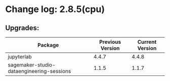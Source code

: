 # Change log: 2.8.5(cpu)

## Upgrades: 

Package | Previous Version | Current Version
---|---|---
jupyterlab|4.4.7|4.4.8
sagemaker-studio-dataengineering-sessions|1.1.5|1.1.7

